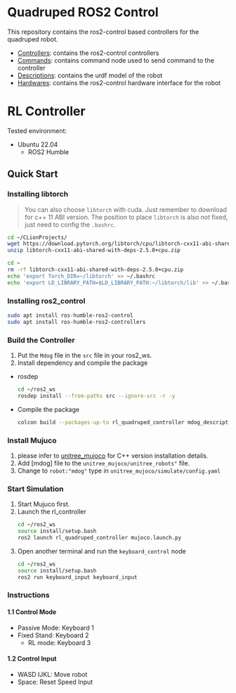 # Quadruped ROS2 Control

This repository contains the ros2-control based controllers for the quadruped robot.

* [Controllers](Mdog/controllers): contains the ros2-control controllers
* [Commands](Mdog/commands): contains command node used to send command to the controller
* [Descriptions](Mdog/descriptions): contains the urdf model of the robot
* [Hardwares](Mdog/ardwares): contains the ros2-control hardware interface for the robot

# RL Controller
Tested environment:
* Ubuntu 22.04
    * ROS2 Humble

## Quick Start

### Installing libtorch

> You can also choose `libtorch` with cuda. Just remember to download for c++ 11 ABI version. The position to place `libtorch` is also not fixed, just need to config the `.bashrc`.

```bash
cd ~/CLionProjects/
wget https://download.pytorch.org/libtorch/cpu/libtorch-cxx11-abi-shared-with-deps-2.5.0%2Bcpu.zip
unzip libtorch-cxx11-abi-shared-with-deps-2.5.0+cpu.zip
```

```bash
cd ~
rm -rf libtorch-cxx11-abi-shared-with-deps-2.5.0+cpu.zip
echo 'export Torch_DIR=~/libtorch' >> ~/.bashrc
echo 'export LD_LIBRARY_PATH=$LD_LIBRARY_PATH:~/libtorch/lib' >> ~/.bashrc
```

### Installing ros2_control
```bash
sudo apt install ros-humble-ros2-control
sudo apt install ros-humble-ros2-controllers
```

### Build the Controller
1. Put the `Mdog` file in the `src` file in your ros2_ws.
2. Install dependency and compile the package
* rosdep
    ```bash
    cd ~/ros2_ws
    rosdep install --from-paths src --ignore-src -r -y
    ```
* Compile the package
    ```bash
    colcon build --packages-up-to rl_quadruped_controller mdog_description keyboard_input hardware_unitree_mujoco --symlink-install
    ```

### Install Mujuco
1. please infer to [unitree_mujoco](https://github.com/unitreerobotics/unitree_mujoco) for C++ version installation details.
2. Add [mdog] file to the `unitree_mujoco/unitree_robots"` file.
3. Change to `robot:"mdog"` type in `unitree_mujoco/simulate/config.yaml`

### Start Simulation
1. Start Mujuco first.
2. Launch the rl_controller
   ```bash
   cd ~/ros2_ws
   source install/setup.bash 
   ros2 launch rl_quadruped_controller mujoco.launch.py
   ```
3. Open another terminal and run the `keyboard_control` node
   ```bash
   cd ~/ros2_ws
   source install/setup.bash 
   ros2 run keyboard_input keyboard_input
   ```

### Instructions
#### 1.1 Control Mode
* Passive Mode: Keyboard 1
* Fixed Stand: Keyboard 2
    * RL mode: Keyboard 3
#### 1.2 Control Input
* WASD IJKL: Move robot
* Space: Reset Speed Input